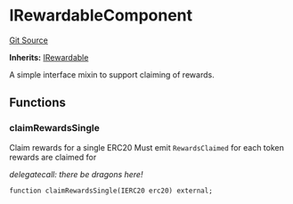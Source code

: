 # IRewardableComponent
[Git Source](https://github.com/larrythecucumber321/protocol/blob/77d337b8595ba96d069ded321419b36a61984170/contracts/interfaces/IRewardable.sol)

**Inherits:**
[IRewardable](/tools/docgen/src/contracts/interfaces/IRewardable.sol/interface.IRewardable.md)

A simple interface mixin to support claiming of rewards.


## Functions
### claimRewardsSingle

Claim rewards for a single ERC20
Must emit `RewardsClaimed` for each token rewards are claimed for

*delegatecall: there be dragons here!*


```solidity
function claimRewardsSingle(IERC20 erc20) external;
```

